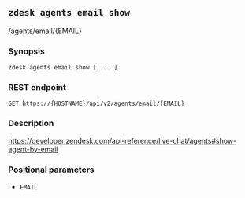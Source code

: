 ## `zdesk agents email show`

/agents/email/{EMAIL}

### Synopsis

    zdesk agents email show [ ... ]

### REST endpoint

    GET https://{HOSTNAME}/api/v2/agents/email/{EMAIL}

### Description

https://developer.zendesk.com/api-reference/live-chat/agents#show-agent-by-email

### Positional parameters

* `EMAIL`

